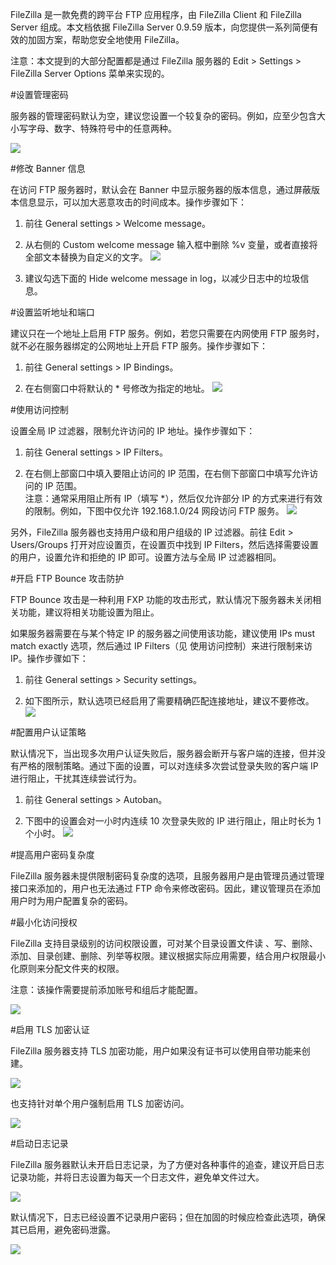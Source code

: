 FileZilla 是一款免费的跨平台 FTP 应用程序，由 FileZilla Client 和 FileZilla Server 组成。本文档依据 FileZilla Server 0.9.59 版本，向您提供一系列简便有效的加固方案，帮助您安全地使用 FileZilla。

注意：本文提到的大部分配置都是通过 FileZilla 服务器的 Edit > Settings > FileZilla Server Options 菜单来实现的。

#设置管理密码

服务器的管理密码默认为空，建议您设置一个较复杂的密码。例如，应至少包含大小写字母、数字、特殊符号中的任意两种。

![](http://docs-aliyun.cn-hangzhou.oss.aliyun-inc.com/assets/pic/49564/cn_zh/1484032262818/Picture1.png)

#修改 Banner 信息

在访问 FTP 服务器时，默认会在 Banner 中显示服务器的版本信息，通过屏蔽版本信息显示，可以加大恶意攻击的时间成本。操作步骤如下：

1. 前往 General settings > Welcome message。

2. 从右侧的 Custom welcome message 输入框中删除 %v 变量，或者直接将全部文本替换为自定义的文字。
![](http://docs-aliyun.cn-hangzhou.oss.aliyun-inc.com/assets/pic/49564/cn_zh/1484032295708/Picture1.png)

3. 建议勾选下面的 Hide welcome message in log，以减少日志中的垃圾信息。

#设置监听地址和端口

建议只在一个地址上启用 FTP 服务。例如，若您只需要在内网使用 FTP 服务时，就不必在服务器绑定的公网地址上开启 FTP 服务。操作步骤如下：

1. 前往 General settings > IP Bindings。

2. 在右侧窗口中将默认的 * 号修改为指定的地址。
![](http://docs-aliyun.cn-hangzhou.oss.aliyun-inc.com/assets/pic/49564/cn_zh/1484032552656/Snip20170110_53.png)

#使用访问控制

设置全局 IP 过滤器，限制允许访问的 IP 地址。操作步骤如下：

1. 前往 General settings > IP Filters。

2. 在右侧上部窗口中填入要阻止访问的 IP 范围，在右侧下部窗口中填写允许访问的 IP 范围。<br>
注意：通常采用阻止所有 IP（填写 *），然后仅允许部分 IP 的方式来进行有效的限制。例如，下图中仅允许 192.168.1.0/24 网段访问 FTP 服务。
![](http://docs-aliyun.cn-hangzhou.oss.aliyun-inc.com/assets/pic/49564/cn_zh/1484032656176/Snip20170110_55.png)

另外，FileZilla 服务器也支持用户级和用户组级的 IP 过滤器。前往 Edit > Users/Groups 打开对应设置页，在设置页中找到 IP Filters，然后选择需要设置的用户，设置允许和拒绝的 IP 即可。设置方法与全局 IP 过滤器相同。

#开启 FTP Bounce 攻击防护

FTP Bounce 攻击是一种利用 FXP 功能的攻击形式，默认情况下服务器未关闭相关功能，建议将相关功能设置为阻止。

如果服务器需要在与某个特定 IP 的服务器之间使用该功能，建议使用 IPs must match exactly 选项，然后通过 IP Filters（见 使用访问控制）来进行限制来访 IP。操作步骤如下：

1. 前往 General settings > Security settings。

2. 如下图所示，默认选项已经启用了需要精确匹配连接地址，建议不要修改。
![](http://docs-aliyun.cn-hangzhou.oss.aliyun-inc.com/assets/pic/49564/cn_zh/1484032714732/Picture1.png)

#配置用户认证策略

默认情况下，当出现多次用户认证失败后，服务器会断开与客户端的连接，但并没有严格的限制策略。通过下面的设置，可以对连续多次尝试登录失败的客户端 IP 进行阻止，干扰其连续尝试行为。

1. 前往 General settings > Autoban。

2. 下图中的设置会对一小时内连续 10 次登录失败的 IP 进行阻止，阻止时长为 1 个小时。
![](http://docs-aliyun.cn-hangzhou.oss.aliyun-inc.com/assets/pic/49564/cn_zh/1484032763731/Picture1.png)

#提高用户密码复杂度

FileZilla 服务器未提供限制密码复杂度的选项，且服务器用户是由管理员通过管理接口来添加的，用户也无法通过 FTP 命令来修改密码。因此，建议管理员在添加用户时为用户配置复杂的密码。

#最小化访问授权

FileZilla 支持目录级别的访问权限设置，可对某个目录设置文件读 、写、删除、添加、目录创建、删除、列举等权限。建议根据实际应用需要，结合用户权限最小化原则来分配文件夹的权限。

注意：该操作需要提前添加账号和组后才能配置。

![](http://docs-aliyun.cn-hangzhou.oss.aliyun-inc.com/assets/pic/49564/cn_zh/1484032846157/Picture1.png)

#启用 TLS 加密认证

FileZilla 服务器支持 TLS 加密功能，用户如果没有证书可以使用自带功能来创建。

![](http://docs-aliyun.cn-hangzhou.oss.aliyun-inc.com/assets/pic/49564/cn_zh/1484032907753/Picture1.png)

也支持针对单个用户强制启用 TLS 加密访问。

![](http://docs-aliyun.cn-hangzhou.oss.aliyun-inc.com/assets/pic/49564/cn_zh/1484032956537/Picture1.png)

#启动日志记录

FileZilla 服务器默认未开启日志记录，为了方便对各种事件的追查，建议开启日志记录功能，并将日志设置为每天一个日志文件，避免单文件过大。

![](http://docs-aliyun.cn-hangzhou.oss.aliyun-inc.com/assets/pic/49564/cn_zh/1484033035727/Picture1.png)

默认情况下，日志已经设置不记录用户密码；但在加固的时候应检查此选项，确保其已启用，避免密码泄露。

![](http://docs-aliyun.cn-hangzhou.oss.aliyun-inc.com/assets/pic/49564/cn_zh/1484033093925/Picture1.png)